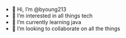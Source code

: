 - 👋 Hi, I’m @byoung213
- 👀 I’m interested in all things tech
- 🌱 I’m currently learning java
- 💞️ I’m looking to collaborate on all the things

<!---
byoung213/byoung213 is a ✨ special ✨ repository because its `README.md` (this file) appears on your GitHub profile.
You can click the Preview link to take a look at your changes.
--->
